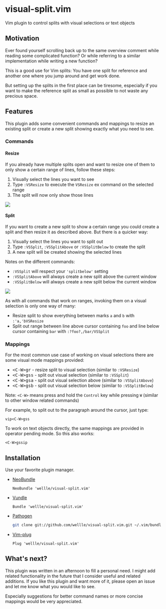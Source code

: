 # visual-split.vim

Vim plugin to control splits with visual selections or text objects

## Motivation

Ever found yourself scrolling back up to the same overview comment while reading
some complicated function? Or while referring to a similar implementation while
writing a new function?

This is a good use for Vim splits: You have one split for reference and another
one where you jump around and get work done.

But setting up the splits in the first place can be tiresome, especially if you
want to make the reference split as small as possible to not waste any precious
space.

## Features

This plugin adds some convenient commands and mappings to resize an existing
split or create a new split showing exactly what you need to see.

### Commands

#### Resize

If you already have multiple splits open and want to resize one of them to only
show a certain range of lines, follow these steps:

1. Visually select the lines you want to see
2. Type `:VSResize` to execute the `VSResize` ex command on the selected range
3. The split will now only show those lines

![][resize]

[resize]: https://raw.githubusercontent.com/wellle/images/master/visual-split-resize.png

#### Split

If you want to create a new split to show a certain range you could create a
split and then resize it as described above. But there is a quicker way:

1. Visually select the lines you want to split out
2. Type `:VSSplit`, `:VSSplitAbove` or `:VSSplitBelow` to create the split
3. A new split will be created showing the selected lines

Notes on the different commands:

- `:VSSplit` will respect your `'splitbelow'` setting
- `:VSSplitAbove` will always create a new split above the current window
- `:VSSplitBelow` will always create a new split below the current window

![][split]

As with all commands that work on ranges, invoking them on a visual selection
is only one way of many:

- Resize split to show everything between marks `a` and `b` with
  `:'a,'bVSResize`
- Split out range between line above cursor containing `foo` and line below
  cursor containing `bar` with `:?foo?,/bar/VSSplit`

[split]:  https://raw.githubusercontent.com/wellle/images/master/visual-split-split.png

### Mappings

For the most common use case of working on visual selections there are some
visual mode mappings provided:

- <kbd>\<C-W>gr</kbd> - resize split to visual selection
  (similar to `:VSResize`)
- <kbd>\<C-W>gss</kbd> - split out visual selection
  (similar to `:VSSplit`)
- <kbd>\<C-W>gsa</kbd> - split out visual selection above
  (similar to `:VSSplitAbove`)
- <kbd>\<C-W>gsb</kbd> - split out visual selection below
  (similar to `:VSSplitBelow`)

Note: `<C-W>` means press and hold the `Control` key while pressing `W`
(similar to other window related commands)

For example, to split out to the paragraph around the cursor, just type:

```
vip<C-W>gss
```

To work on text objects directly, the same mappings are provided in operator
pending mode. So this also works:

```
<C-W>gssip
```

## Installation

Use your favorite plugin manager.

- [NeoBundle](https://github.com/Shougo/neobundle.vim)

    ```vim
    NeoBundle 'wellle/visual-split.vim'
    ```

- [Vundle](https://github.com/gmarik/Vundle.vim)

    ```vim
    Bundle 'wellle/visual-split.vim'
    ```

- [Pathogen](https://github.com/tpope/vim-pathogen)

    ```sh
    git clone git://github.com/wellle/visual-split.vim.git ~/.vim/bundle/visual-split.vim
    ```
    
- [Vim-plug](https://github.com/junegunn/vim-plug)

    ```vim
    Plug 'wellle/visual-split.vim'
    ```

## What's next?

This plugin was written in an afternoon to fill a personal need. I might add
related functionality in the future that I consider useful and related
additions. If you like this plugin and want more of it, please open an issue
and let me know what you would like to see.

Especially suggestions for better command names or more concise mappings would
be very appreciated.
